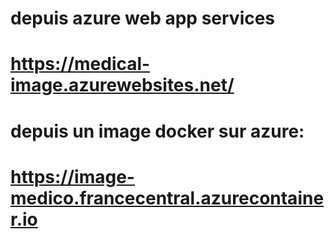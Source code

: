 # depuis azure web app services
# https://medical-image.azurewebsites.net/
# depuis un image docker sur azure:
# https://image-medico.francecentral.azurecontainer.io
